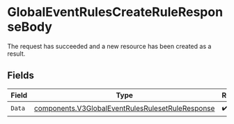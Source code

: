 # GlobalEventRulesCreateRuleResponseBody

The request has succeeded and a new resource has been created as a result.


## Fields

| Field                                                                                                                | Type                                                                                                                 | Required                                                                                                             | Description                                                                                                          |
| -------------------------------------------------------------------------------------------------------------------- | -------------------------------------------------------------------------------------------------------------------- | -------------------------------------------------------------------------------------------------------------------- | -------------------------------------------------------------------------------------------------------------------- |
| `Data`                                                                                                               | [components.V3GlobalEventRulesRulesetRuleResponse](../../models/components/v3globaleventrulesrulesetruleresponse.md) | :heavy_check_mark:                                                                                                   | N/A                                                                                                                  |
